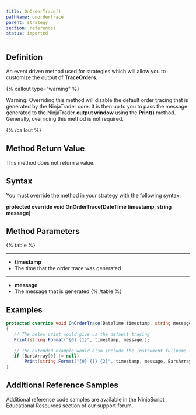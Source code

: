 ```yaml
---
title: OnOrderTrace()
pathName: onordertrace
parent: strategy
section: references
status: imported
---
```


## Definition

An event driven method used for strategies which will allow you to customize the output of **TraceOrders**.

{% callout type="warning" %}

Warning: Overriding this method will disable the default order tracing that is generated by the NinjaTrader core. It is then up to you to pass the message generated to the NinjaTrader **output window** using the **Print()** method. Generally, overriding this method is not required.

{% /callout %}

## Method Return Value

This method does not return a value.

## Syntax

You must override the method in your strategy with the following syntax:

**protected override void OnOrderTrace(DateTime timestamp, string message)**

## Method Parameters

{% table %}

---

* **timestamp**
* The time that the order trace was generated

---

* **message**
* The message that is generated
{% /table %}

## Examples

```csharp
protected override void OnOrderTrace(DateTime timestamp, string message)
{
   // The below print would give us the default tracing
   Print(string.Format("{0} {1}", timestamp, message));
 
   // The extended example would also include the instrument fullname from our primary bars object
   if (BarsArray[0] != null)
       Print(string.Format("{0} {1} {2}", timestamp, message, BarsArray[0].Instrument.FullName));
}
```

## Additional Reference Samples

Additional reference code samples are available in the NinjaScript Educational Resources section of our support forum.
